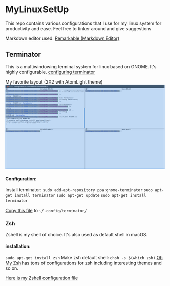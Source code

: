 # MyLinuxSetUp
This repo contains various configurations that I use for my linux system for productivity and ease. Feel free to tinker around and give suggestions

Markdown editor used: [Remarkable (Markdown Editor)](https://remarkableapp.github.io/) 

## Terminator
This is a multiwindowing terminal system for linux based on GNOME. It's highly configurable. [configuring terminator](https://www.linuxnov.com/the-complete-guide-to-configure-terminator-terminal-emulator-layouts/) 

My favorite layout (2X2 with AtomLight theme)
![ ](https://github.com/sudipbhandari126/MyLinuxSetUp/blob/master/resources/terminator.png  "2X2 terminator view")


#### Configuration:
Install terminator: 
`sudo add-apt-repository ppa:gnome-terminator`
`sudo apt-get install terminator`
`sudo apt-get update`
`sudo apt-get install terminator`

[Copy this file](https://github.com/sudipbhandari126/MyLinuxSetUp/blob/master/terminator/config) to `~/.config/terminator/`

### Zsh
Zshell is my shell of choice. It's also used as default shell in macOS.
#### installation:
`sudo apt-get install zsh`
Make zsh default shell: `chsh -s $(which zsh)`
[Oh My Zsh](https://github.com/robbyrussell/oh-my-zsh) has tons of configurations for zsh including interesting themes and so on.

[Here is my  Zshell configuration file](https://github.com/sudipbhandari126/MyLinuxSetUp/blob/master/zsh/.zshrc) 